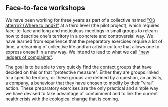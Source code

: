 ## Face-to-face workshops

We have been working for three years as part of a collective named ["Où atterrir? (Where to land?)”](http://ouatterrir.fr/) at a third level (the pilot project), which requires face-to-face and long and meticulous meetings in small groups to relearn how to describe one's territory in a concrete and controversial way. We have learned from experience that the preparatory exercises require a lot of time, a relearning of collective life and an artistic culture that allows one to express oneself in a new way. We intend to lead to what we call ["new ledgers of complaints"](http://www.bruno-latour.fr/fr/node/792).

The goal is to be able to very quickly find the contact groups that have decided on this or that "protective measure". Either they are groups linked to a specific territory, or these groups are defined by a question, an activity, a company, a behaviour that they have chosen to modify by their "viral" action. These preparatory exercises are the only practical and simple way we have devised to take advantage of containment and to link the current health crisis with the ecological change that is coming.
